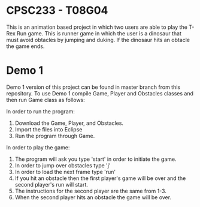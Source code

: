 # CPSC233 - T08G04
This is an animation based project in which two users are able to play the T-Rex Run game. This is runner game in which the user is a dinosaur that must avoid obtacles by jumping and duking. If the dinosaur hits an obtacle the game ends.
# Demo 1
Demo 1 version of this project can be found in master branch from this repository.
To use Demo 1 compile Game, Player and Obstacles classes and then run Game class as follows:

In order to run the program:
1) Download the Game, Player, and Obstacles.
2) Import the files into Eclipse
3) Run the program through Game.

In order to play the game:
1) The program will ask you type 'start' in order to initiate the game.
2) In order to jump over obstacles type 'j'
3) In order to load the next frame type 'run'
4) If you hit an obstacle then the first player's game will be over and the second player's run will start.
5) The instructions for the second player are the same from 1-3.
6) When the second player hits an obstacle the game will be over.
